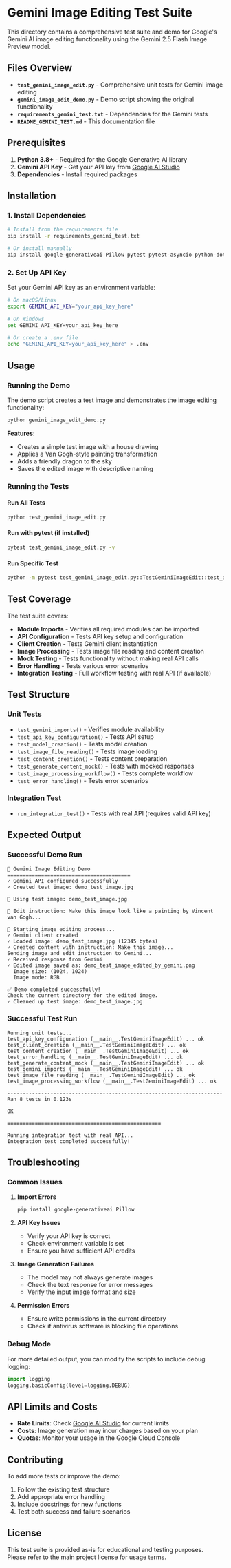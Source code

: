 # Gemini Image Editing Test Suite

This directory contains a comprehensive test suite and demo for Google's Gemini AI image editing functionality using the Gemini 2.5 Flash Image Preview model.

## Files Overview

- **`test_gemini_image_edit.py`** - Comprehensive unit tests for Gemini image editing
- **`gemini_image_edit_demo.py`** - Demo script showing the original functionality
- **`requirements_gemini_test.txt`** - Dependencies for the Gemini tests
- **`README_GEMINI_TEST.md`** - This documentation file

## Prerequisites

1. **Python 3.8+** - Required for the Google Generative AI library
2. **Gemini API Key** - Get your API key from [Google AI Studio](https://makersuite.google.com/app/apikey)
3. **Dependencies** - Install required packages

## Installation

### 1. Install Dependencies

```bash
# Install from the requirements file
pip install -r requirements_gemini_test.txt

# Or install manually
pip install google-generativeai Pillow pytest pytest-asyncio python-dotenv
```

### 2. Set Up API Key

Set your Gemini API key as an environment variable:

```bash
# On macOS/Linux
export GEMINI_API_KEY="your_api_key_here"

# On Windows
set GEMINI_API_KEY=your_api_key_here

# Or create a .env file
echo "GEMINI_API_KEY=your_api_key_here" > .env
```

## Usage

### Running the Demo

The demo script creates a test image and demonstrates the image editing functionality:

```bash
python gemini_image_edit_demo.py
```

**Features:**
- Creates a simple test image with a house drawing
- Applies a Van Gogh-style painting transformation
- Adds a friendly dragon to the sky
- Saves the edited image with descriptive naming

### Running the Tests

#### Run All Tests
```bash
python test_gemini_image_edit.py
```

#### Run with pytest (if installed)
```bash
pytest test_gemini_image_edit.py -v
```

#### Run Specific Test
```bash
python -m pytest test_gemini_image_edit.py::TestGeminiImageEdit::test_api_key_configuration -v
```

## Test Coverage

The test suite covers:

- **Module Imports** - Verifies all required modules can be imported
- **API Configuration** - Tests API key setup and configuration
- **Client Creation** - Tests Gemini client instantiation
- **Image Processing** - Tests image file reading and content creation
- **Mock Testing** - Tests functionality without making real API calls
- **Error Handling** - Tests various error scenarios
- **Integration Testing** - Full workflow testing with real API (if available)

## Test Structure

### Unit Tests
- `test_gemini_imports()` - Verifies module availability
- `test_api_key_configuration()` - Tests API setup
- `test_model_creation()` - Tests model creation
- `test_image_file_reading()` - Tests image loading
- `test_content_creation()` - Tests content preparation
- `test_generate_content_mock()` - Tests with mocked responses
- `test_image_processing_workflow()` - Tests complete workflow
- `test_error_handling()` - Tests error scenarios

### Integration Test
- `run_integration_test()` - Tests with real API (requires valid API key)

## Expected Output

### Successful Demo Run
```
🎨 Gemini Image Editing Demo
========================================
✓ Gemini API configured successfully
✓ Created test image: demo_test_image.jpg

📸 Using test image: demo_test_image.jpg

🎯 Edit instruction: Make this image look like a painting by Vincent van Gogh...

🚀 Starting image editing process...
✓ Gemini client created
✓ Loaded image: demo_test_image.jpg (12345 bytes)
✓ Created content with instruction: Make this image...
Sending image and edit instruction to Gemini...
✓ Received response from Gemini
✓ Edited image saved as: demo_test_image_edited_by_gemini.png
  Image size: (1024, 1024)
  Image mode: RGB

✅ Demo completed successfully!
Check the current directory for the edited image.
✓ Cleaned up test image: demo_test_image.jpg
```

### Successful Test Run
```
Running unit tests...
test_api_key_configuration (__main__.TestGeminiImageEdit) ... ok
test_client_creation (__main__.TestGeminiImageEdit) ... ok
test_content_creation (__main__.TestGeminiImageEdit) ... ok
test_error_handling (__main__.TestGeminiImageEdit) ... ok
test_generate_content_mock (__main__.TestGeminiImageEdit) ... ok
test_gemini_imports (__main__.TestGeminiImageEdit) ... ok
test_image_file_reading (__main__.TestGeminiImageEdit) ... ok
test_image_processing_workflow (__main__.TestGeminiImageEdit) ... ok

----------------------------------------------------------------------
Ran 8 tests in 0.123s

OK

==================================================

Running integration test with real API...
Integration test completed successfully!
```

## Troubleshooting

### Common Issues

1. **Import Errors**
   ```bash
   pip install google-generativeai Pillow
   ```

2. **API Key Issues**
   - Verify your API key is correct
   - Check environment variable is set
   - Ensure you have sufficient API credits

3. **Image Generation Failures**
   - The model may not always generate images
   - Check the text response for error messages
   - Verify the input image format and size

4. **Permission Errors**
   - Ensure write permissions in the current directory
   - Check if antivirus software is blocking file operations

### Debug Mode

For more detailed output, you can modify the scripts to include debug logging:

```python
import logging
logging.basicConfig(level=logging.DEBUG)
```

## API Limits and Costs

- **Rate Limits**: Check [Google AI Studio](https://makersuite.google.com/app/apikey) for current limits
- **Costs**: Image generation may incur charges based on your plan
- **Quotas**: Monitor your usage in the Google Cloud Console

## Contributing

To add more tests or improve the demo:

1. Follow the existing test structure
2. Add appropriate error handling
3. Include docstrings for new functions
4. Test both success and failure scenarios

## License

This test suite is provided as-is for educational and testing purposes. Please refer to the main project license for usage terms.
